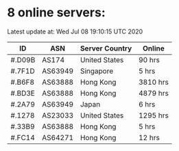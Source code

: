 # 8 online servers:

Latest update at: Wed Jul 08 19:10:15 UTC 2020

| ID | ASN | Server Country | Online |
| -- | --- | -------------- | ------ |
| #.D09B | AS174 | United States | 90 hrs |
| #.7F1D | AS63949 | Singapore | 5 hrs |
| #.B6F8 | AS63888 | Hong Kong | 3810 hrs |
| #.BD3E | AS63888 | Hong Kong | 4879 hrs |
| #.2A79 | AS63949 | Japan | 6 hrs |
| #.1278 | AS23033 | United States | 1295 hrs |
| #.33B9 | AS63888 | Hong Kong | 5 hrs |
| #.FC14 | AS64271 | Hong Kong | 12 hrs |

